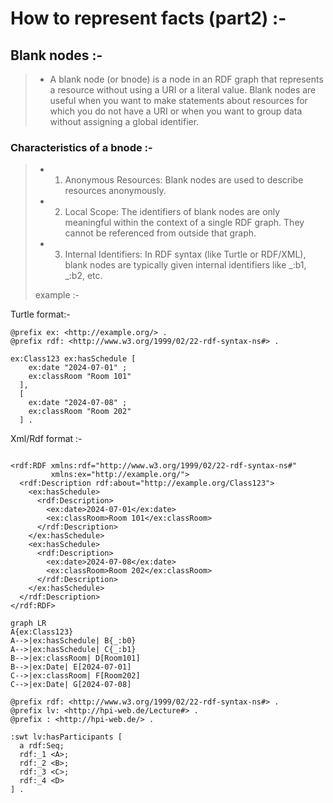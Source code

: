 # How to represent facts (part2) :-

## Blank nodes :-

> - A blank node (or bnode) is a node in an RDF graph that represents a resource without using a URI or a literal value. Blank nodes are useful when you want to make statements about resources for which you do not have a URI or when you want to group data without assigning a global identifier.

### Characteristics of a bnode :-

> - 1. Anonymous Resources: Blank nodes are used to describe resources anonymously.
> - 2. Local Scope: The identifiers of blank nodes are only meaningful within the context of a single RDF graph. They cannot be referenced from outside that graph.
> - 3. Internal Identifiers: In RDF syntax (like Turtle or RDF/XML), blank nodes are typically given internal identifiers like _:b1, _:b2, etc.
>
> example :-

Turtle format:-

```
@prefix ex: <http://example.org/> .
@prefix rdf: <http://www.w3.org/1999/02/22-rdf-syntax-ns#> .

ex:Class123 ex:hasSchedule [
    ex:date "2024-07-01" ;
    ex:classRoom "Room 101"
  ],
  [
    ex:date "2024-07-08" ;
    ex:classRoom "Room 202"
  ] .
```

Xml/Rdf format :-

```

<rdf:RDF xmlns:rdf="http://www.w3.org/1999/02/22-rdf-syntax-ns#"
         xmlns:ex="http://example.org/">
  <rdf:Description rdf:about="http://example.org/Class123">
    <ex:hasSchedule>
      <rdf:Description>
        <ex:date>2024-07-01</ex:date>
        <ex:classRoom>Room 101</ex:classRoom>
      </rdf:Description>
    </ex:hasSchedule>
    <ex:hasSchedule>
      <rdf:Description>
        <ex:date>2024-07-08</ex:date>
        <ex:classRoom>Room 202</ex:classRoom>
      </rdf:Description>
    </ex:hasSchedule>
  </rdf:Description>
</rdf:RDF>

```

```mermaid
graph LR
A{ex:Class123}
A-->|ex:hasSchedule| B{_:b0}
A-->|ex:hasSchedule| C{_:b1}
B-->|ex:classRoom| D[Room101]
B-->|ex:Date| E[2024-07-01]
C-->|ex:classRoom| F[Room202]
C-->|ex:Date| G[2024-07-08]
```

```
@prefix rdf: <http://www.w3.org/1999/02/22-rdf-syntax-ns#> .
@prefix lv: <http://hpi-web.de/Lecture#> .
@prefix : <http://hpi-web.de/> .

:swt lv:hasParticipants [
  a rdf:Seq;
  rdf:_1 <A>;
  rdf:_2 <B>;
  rdf:_3 <C>;
  rdf:_4 <D>
] .
```

